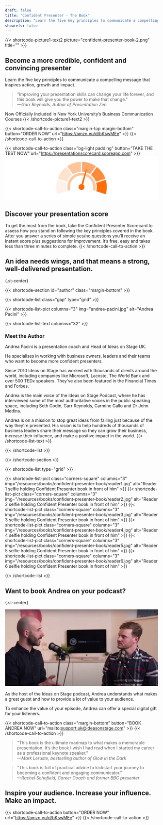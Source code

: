 ```yaml
---
draft: false
title: "Confident Presenter - The Book"
description: "Learn the five key principles to communicate a compelling message that inspires action, growth and impact."
showrefs: false
---
```


{{< shortcode-picture1-text2
  picture="confident-presenter-book-2.png"
  title="" >}}
## Become a more credible, confident and convincing presenter
Learn the five key principles to communicate a compelling message that inspires action, growth and impact.

> "Improving your presentation skills can change your life forever, and this book will give you the power to make that change."
<br /><i>—Garr Reynolds, Author of Presentation Zen</i>

Now Officially Included in New York University’s Business Communication Courses
{{< /shortcode-picture1-text2 >}}



{{< shortcode-call-to-action
  class="margin-top margin-bottom"
  button="ORDER NOW"
  url="https://amzn.eu/d/bKswMEe" >}}
{{< /shortcode-call-to-action >}}



{{< shortcode-call-to-action
  class="bg-light padding"
  button="TAKE THE TEST NOW"
  url="https://presentationscorecard.scoreapp.com" >}}
![Meter Orange](meter-orange.png)

## Discover your presentation score
To get the most from the book, take the Confident Presenter Scorecard to assess how you stand on following the key principles covered in the book. After you answer a series of simple yes/no questions you’ll receive an instant score plus suggestions for improvement. It’s free, easy and takes less than three minutes to complete.
{{< /shortcode-call-to-action >}}

## An idea needs wings, and that means a strong, well-delivered presentation.
{.st-center}

{{< shortcode-section
  id="author"
  class="margin-bottom" >}}
  
{{< shortcode-list
  class="gap"
  type="grid" >}}

{{< shortcode-list-pict
  columns="3"
  img="andrea-pacini.jpg"
  alt="Andrea Pacini" >}}

{{< shortcode-list-text
  columns="32" >}}
### Meet the Author
Andrea Pacini is a presentation coach and Head of Ideas on Stage UK.

He specialises in working with business owners, leaders and their teams who want to become more confident presenters.

Since 2010 Ideas on Stage has worked with thousands of clients around the world, including companies like Microsoft, Lacoste, The World Bank and over 500 TEDx speakers. They've also been featured in the Financial Times and Forbes.

Andrea is the main voice of the Ideas on Stage Podcast, where he has interviewed some of the most authoritative voices in the public speaking space, including Seth Godin, Garr Reynolds, Carmine Gallo and Dr John Medina.

Andrea is on a mission to stop great ideas from failing just because of the way they're presented. His vision is to help hundreds of thousands of business leaders share their message so they can grow their business, increase their influence, and make a positive impact in the world.
{{< /shortcode-list-text >}}

{{< /shortcode-list >}}

{{< /shortcode-section >}}


{{< shortcode-list
    type="grid" >}}

{{< shortcode-list-pict
    class="corners-square"
    columns="3"
    img="/resources/books/confident-presenter-book/reader1.jpg"
    alt="Reader 1 selfie holding Confident Presenter book in front of him" >}}
{{< shortcode-list-pict
    class="corners-square"
    columns="3"
    img="/resources/books/confident-presenter-book/reader2.jpg"
    alt="Reader 2 selfie holding Confident Presenter book in front of him" >}}
{{< shortcode-list-pict
    class="corners-square"
    columns="3"
    img="/resources/books/confident-presenter-book/reader3.jpg"
    alt="Reader 3 selfie holding Confident Presenter book in front of him" >}}
{{< shortcode-list-pict
    class="corners-square"
    columns="3"
    img="/resources/books/confident-presenter-book/reader4.jpg"
    alt="Reader 4 selfie holding Confident Presenter book in front of him" >}}
{{< shortcode-list-pict
    class="corners-square"
    columns="3"
    img="/resources/books/confident-presenter-book/reader5.jpg"
    alt="Reader 5 selfie holding Confident Presenter book in front of him" >}}
{{< shortcode-list-pict
    class="corners-square"
    columns="3"
    img="/resources/books/confident-presenter-book/reader6.jpg"
    alt="Reader 6 selfie holding Confident Presenter book in front of him" >}}

{{< /shortcode-list >}}


## Want to book Andrea on your podcast? 
{.st-center}

![Andrea talking](andrea-talking.jpg)

As the host of the Ideas on Stage podcast, Andrea understands what makes a great guest and how to provide a lot of value to your audience.

To enhance the value of your episode, Andrea can offer a special digital gift for your listeners.

{{< shortcode-call-to-action
  class="margin-bottom"
  button="BOOK ANDREA NOW"
  url="mailto:support.uk@ideasonstage.com" >}}
{{< /shortcode-call-to-action >}}

> "This book is the ultimate roadmap to what makes a memorable presentation. It’s the book I wish I had read when I started my career as a professional keynote speaker." 
<br /><i>—Mark Leruste, bestselling author of Glow in the Dark</i>

> "This book is full of practical advice to kickstart your journey to becoming a confident and engaging communicator."
<br /><i>—Rachel Schofield, Career Coach and former BBC presenter</i>

## Inspire your audience. Increase your influence. Make an impact.

{{< shortcode-call-to-action
  button="ORDER NOW"
  url="https://amzn.eu/d/bKswMEe" >}}
{{< /shortcode-call-to-action >}}
